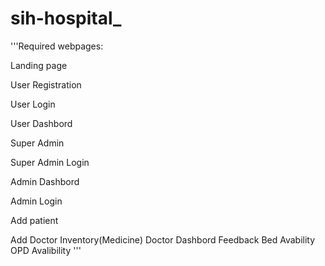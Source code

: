 # sih-hospital_

'''Required webpages:

Landing page

User Registration

User Login

User Dashbord

Super Admin

Super Admin Login

Admin Dashbord

Admin Login

Add patient

Add Doctor
Inventory(Medicine)
Doctor Dashbord
Feedback
Bed Avability
OPD Avalibility
'''

